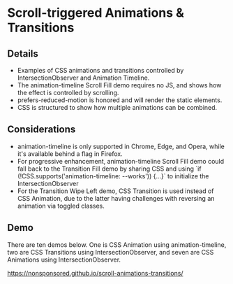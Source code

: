 <h1>Scroll-triggered Animations & Transitions</h1>
<h2>Details</h2>
<ul>
  <li>Examples of CSS animations and transitions controlled by IntersectionObserver and Animation Timeline.</li>
  <li>The animation-timeline Scroll Fill demo requires no JS, and shows how the effect is controlled by scrolling.</li>
  <li>prefers-reduced-motion is honored and will render the static elements.</li>
  <li>CSS is structured to show how multiple animations can be combined.</li>
</ul>

<h2>Considerations</h2>
<ul>
  <li>animation-timeline is only supported in Chrome, Edge, and Opera, while it's available behind a flag in Firefox.</li>
  <li>For progressive enhancement, animation-timeline Scroll Fill demo could fall back to the Transition Fill demo by sharing CSS and using `if (!CSS.supports('animation-timeline: --works')) {...}` to initialize the IntersectionObserver</li>
  <li>For the Transition Wipe Left demo, CSS Transition is used instead of CSS Animation, due to the latter having challenges with reversing an animation via toggled classes.</li>
</ul>

<h2>Demo</h2>
<p>There are ten demos below. One is CSS Animation using animation-timeline, two are CSS Transitions using IntersectionObserver, and seven are CSS Animations using IntersectionObserver.</p>

https://nonsponsored.github.io/scroll-animations-transitions/
